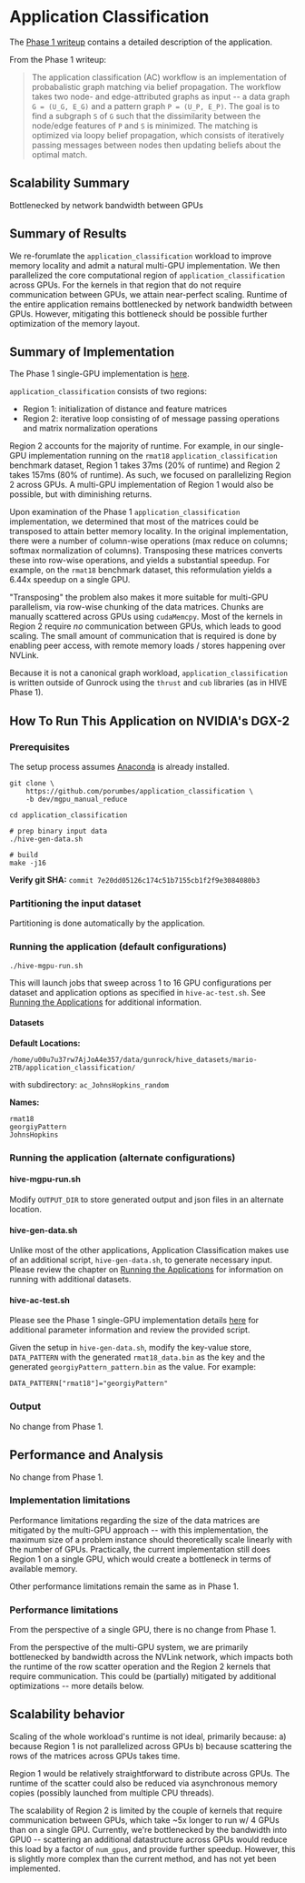 # Application Classification

The [Phase 1 writeup]((../hive/hive_application_classification.md)) contains a detailed description of the application.

From the Phase 1 writeup:

> The application classification (AC) workflow is an implementation of probabalistic graph matching via belief propagation.  The workflow takes two node- and edge-attributed graphs as input -- a data graph `G = (U_G, E_G)` and a pattern graph `P = (U_P, E_P)`.  The goal is to find a subgraph `S` of `G` such that the dissimilarity between the node/edge features of `P` and `S` is minimized. The matching is optimized via loopy belief propagation, which consists of iteratively passing messages between nodes then updating beliefs about the optimal match.

## Scalability Summary

Bottlenecked by network bandwidth between GPUs

## Summary of Results

We re-forumlate the `application_classification` workload to improve memory locality and admit a natural multi-GPU implementation.  We then parallelized the core computational region of `application_classification` across GPUs.  For the kernels in that region that do not require communication between GPUs, we attain near-perfect scaling.  Runtime of the entire application remains bottlenecked by network bandwidth between GPUs.  However, mitigating this bottleneck should be possible further optimization of the memory layout.

## Summary of Implementation

The Phase 1 single-GPU implementation is [here](../hive/hive_application_classification.md).

`application_classification` consists of two regions:
  - Region 1: initialization of distance and feature matrices
  - Region 2: iterative loop consisting of of message passing operations and matrix normalization operations

Region 2 accounts for the majority of runtime.  For example, in our single-GPU implementation running on the `rmat18` `application_classification` benchmark dataset, Region 1 takes 37ms (20% of runtime) and Region 2 takes 157ms (80% of runtime).  As such, we focused on parallelizing Region 2 across GPUs.  A multi-GPU implementation of Region 1 would also be possible, but with diminishing returns.

Upon examination of the Phase 1 `application_classification` implementation, we determined that most of the matrices could be transposed to attain better memory locality.  In the original implementation, there were a number of column-wise operations (max reduce on columns; softmax normalization of columns).  Transposing these matrices converts these into row-wise operations, and yields a substantial speedup.  For example, on the `rmat18` benchmark dataset, this reformulation yields a 6.44x speedup on a single GPU.

"Transposing" the problem also makes it more suitable for multi-GPU parallelism, via row-wise chunking of the data matrices.  Chunks are manually scattered across GPUs using `cudaMemcpy`.  Most of the kernels in Region 2 require _no_ communication between GPUs, which leads to good scaling.  The small amount of communication that is required is done by enabling peer access, with remote memory loads / stores happening over NVLink.

Because it is not a canonical graph workload, `application_classification` is written outside of Gunrock using the `thrust` and `cub` libraries (as in HIVE Phase 1).


## How To Run This Application on NVIDIA's DGX-2

### Prerequisites

The setup process assumes [Anaconda](https://www.anaconda.com/products/individual) is already installed.

```
git clone \ 
	https://github.com/porumbes/application_classification \
	-b dev/mgpu_manual_reduce

cd application_classification

# prep binary input data
./hive-gen-data.sh 

# build
make -j16
```
**Verify git SHA:** `commit 7e20dd05126c174c51b7155cb1f2f9e3084080b3`

### Partitioning the input dataset

Partitioning is done automatically by the application.

### Running the application (default configurations)

```
./hive-mgpu-run.sh
```

This will launch jobs that sweep across 1 to 16 GPU configurations per dataset and application options as specified in `hive-ac-test.sh`. See [Running the Applications](#running-the-applications) for additional information.


#### Datasets

**Default Locations:**

```
/home/u00u7u37rw7AjJoA4e357/data/gunrock/hive_datasets/mario-2TB/application_classification/
```
with subdirectory: `ac_JohnsHopkins_random`


**Names:**

```
rmat18
georgiyPattern
JohnsHopkins
```

### Running the application (alternate configurations)

#### hive-mgpu-run.sh

Modify `OUTPUT_DIR` to store generated output and json files in an alternate location.

#### hive-gen-data.sh 

Unlike most of the other applications, Application Classification makes use of an additional script, `hive-gen-data.sh`, to generate necessary input. Please review the chapter on [Running the Applications](#running-the-applications) for information on running with additional datasets.

#### hive-ac-test.sh

Please see the Phase 1 single-GPU implementation details [here](https://gunrock.github.io/docs/#/hive/hive_application_classification) for additional parameter information and review the provided script. 

Given the setup in `hive-gen-data.sh`, modify the key-value store, `DATA_PATTERN` with the generated `rmat18_data.bin` as the key and the generated `georgiyPattern_pattern.bin` as the value. For example:

```
DATA_PATTERN["rmat18"]="georgiyPattern"
```

### Output

No change from Phase 1.

## Performance and Analysis

No change from Phase 1.

### Implementation limitations

Performance limitations regarding the size of the data matrices are mitigated by the multi-GPU approach -- with this implementation, the maximum size of a problem instance should theoretically scale linearly with the number of GPUs.  Practically, the current implementation still does Region 1 on a single GPU, which would create a bottleneck in terms of available memory.

Other performance limitations remain the same as in Phase 1.

### Performance limitations

From the perspective of a single GPU, there is no change from Phase 1.

From the perspective of the multi-GPU system, we are primarily bottlenecked by bandwidth across the NVLink network, which impacts both the runtime of the row scatter operation and the Region 2 kernels that require communication.  This could be (partially) mitigated by additional optimizations -- more details below.

## Scalability behavior

Scaling of the whole workload's runtime is not ideal, primarily because:
  a) because Region 1 is not parallelized across GPUs
  b) because scattering the rows of the matrices across GPUs takes time.

Region 1 would be relatively straightforward to distribute across GPUs.  The runtime of the scatter could also be reduced via asynchronous memory copies (possibly launched from multiple CPU threads).

The scalability of Region 2 is limited by the couple of kernels that require communication between GPUs, which take ~5x longer to run w/ 4 GPUs than on a single GPU.  Currently, we're bottlenecked by the bandwidth into GPU0 -- scattering an additional datastructure across GPUs would reduce this load by a factor of `num_gpus`, and provide further speedup.  However, this is slightly more complex than the current method, and has not yet been implemented.
